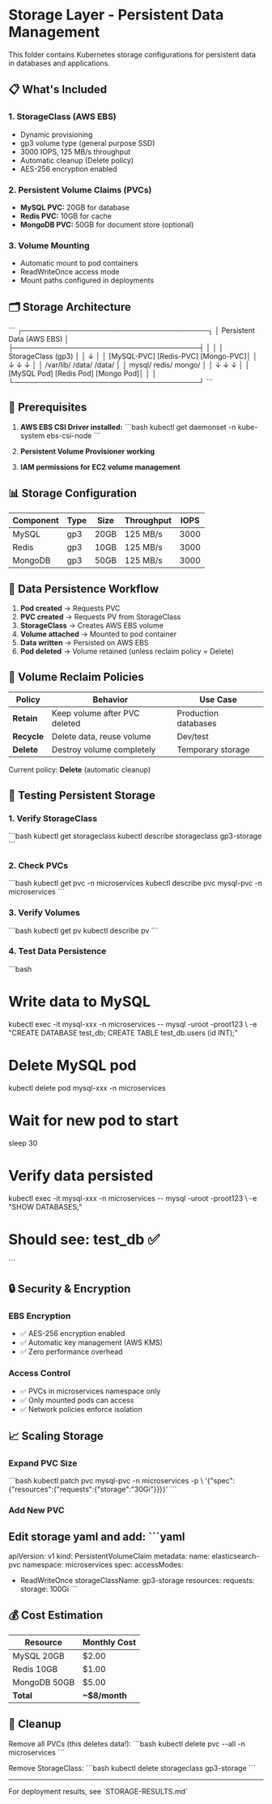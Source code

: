 # Storage Layer - Persistent Data Management

This folder contains Kubernetes storage configurations for persistent data in databases and applications.

## 📋 What's Included

### 1. StorageClass (AWS EBS)
- Dynamic provisioning
- gp3 volume type (general purpose SSD)
- 3000 IOPS, 125 MB/s throughput
- Automatic cleanup (Delete policy)
- AES-256 encryption enabled

### 2. Persistent Volume Claims (PVCs)
- **MySQL PVC:** 20GB for database
- **Redis PVC:** 10GB for cache
- **MongoDB PVC:** 50GB for document store (optional)

### 3. Volume Mounting
- Automatic mount to pod containers
- ReadWriteOnce access mode
- Mount paths configured in deployments

## 🗂️ Storage Architecture

\`\`\`
┌─────────────────────────────────────┐
│   Persistent Data (AWS EBS)          │
├─────────────────────────────────────┤
│                                     │
│  StorageClass (gp3)                 │
│        ↓                            │
│  [MySQL-PVC] [Redis-PVC] [Mongo-PVC]│
│        ↓          ↓           ↓     │
│   /var/lib/    /data/      /data/   │
│   mysql/       redis/      mongo/   │
│        ↓          ↓           ↓     │
│  [MySQL Pod] [Redis Pod] [Mongo Pod]│
│                                     │
└─────────────────────────────────────┘
\`\`\`

## 🚀 Prerequisites

1. **AWS EBS CSI Driver installed:**
   \`\`\`bash
   kubectl get daemonset -n kube-system ebs-csi-node
   \`\`\`

2. **Persistent Volume Provisioner working**

3. **IAM permissions for EC2 volume management**

## 📊 Storage Configuration

| Component | Type | Size | Throughput | IOPS |
|-----------|------|------|-----------|------|
| MySQL | gp3 | 20GB | 125 MB/s | 3000 |
| Redis | gp3 | 10GB | 125 MB/s | 3000 |
| MongoDB | gp3 | 50GB | 125 MB/s | 3000 |

## 🔄 Data Persistence Workflow

1. **Pod created** → Requests PVC
2. **PVC created** → Requests PV from StorageClass
3. **StorageClass** → Creates AWS EBS volume
4. **Volume attached** → Mounted to pod container
5. **Data written** → Persisted on AWS EBS
6. **Pod deleted** → Volume retained (unless reclaim policy = Delete)

## 💾 Volume Reclaim Policies

| Policy | Behavior | Use Case |
|--------|----------|----------|
| **Retain** | Keep volume after PVC deleted | Production databases |
| **Recycle** | Delete data, reuse volume | Dev/test |
| **Delete** | Destroy volume completely | Temporary storage |

Current policy: **Delete** (automatic cleanup)

## 🧪 Testing Persistent Storage

### 1. Verify StorageClass
\`\`\`bash
kubectl get storageclass
kubectl describe storageclass gp3-storage
\`\`\`

### 2. Check PVCs
\`\`\`bash
kubectl get pvc -n microservices
kubectl describe pvc mysql-pvc -n microservices
\`\`\`

### 3. Verify Volumes
\`\`\`bash
kubectl get pv
kubectl describe pv <pv-name>
\`\`\`

### 4. Test Data Persistence
\`\`\`bash
# Write data to MySQL
kubectl exec -it mysql-xxx -n microservices -- mysql -uroot -proot123 \\
  -e "CREATE DATABASE test_db; CREATE TABLE test_db.users (id INT);"

# Delete MySQL pod
kubectl delete pod mysql-xxx -n microservices

# Wait for new pod to start
sleep 30

# Verify data persisted
kubectl exec -it mysql-xxx -n microservices -- mysql -uroot -proot123 \\
  -e "SHOW DATABASES;"

# Should see: test_db ✅
\`\`\`

## 🔒 Security & Encryption

### EBS Encryption
- ✅ AES-256 encryption enabled
- ✅ Automatic key management (AWS KMS)
- ✅ Zero performance overhead

### Access Control
- ✅ PVCs in microservices namespace only
- ✅ Only mounted pods can access
- ✅ Network policies enforce isolation

## 📈 Scaling Storage

### Expand PVC Size
\`\`\`bash
kubectl patch pvc mysql-pvc -n microservices -p \\
  '{"spec":{"resources":{"requests":{"storage":"30Gi"}}}}'
\`\`\`

### Add New PVC
Edit storage yaml and add:
\`\`\`yaml
---
apiVersion: v1
kind: PersistentVolumeClaim
metadata:
  name: elasticsearch-pvc
  namespace: microservices
spec:
  accessModes:
  - ReadWriteOnce
  storageClassName: gp3-storage
  resources:
    requests:
      storage: 100Gi
\`\`\`

## 💰 Cost Estimation

| Resource | Monthly Cost |
|----------|--------------|
| MySQL 20GB | \$2.00 |
| Redis 10GB | \$1.00 |
| MongoDB 50GB | \$5.00 |
| **Total** | **~\$8/month** |

## 🧹 Cleanup

Remove all PVCs (this deletes data!):
\`\`\`bash
kubectl delete pvc --all -n microservices
\`\`\`

Remove StorageClass:
\`\`\`bash
kubectl delete storageclass gp3-storage
\`\`\`

---

For deployment results, see \`STORAGE-RESULTS.md\`
